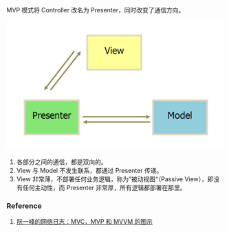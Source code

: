 MVP 模式将 Controller 改名为 Presenter，同时改变了通信方向。

![imt](../Images/SoftwareArchitecture/MVP/1.png)

1. 各部分之间的通信，都是双向的。
2. View 与 Model 不发生联系，都通过 Presenter 传递。
3. View 非常薄，不部署任何业务逻辑，称为”被动视图“（Passive View），即没有任何主动性，而 Presenter 非常厚，所有逻辑都部署在那里。

### Reference

1. [阮一峰的网络日志：MVC，MVP 和 MVVM 的图示](https://www.ruanyifeng.com/blog/2015/02/mvcmvp_mvvm.html)
